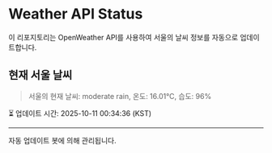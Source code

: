 
# Weather API Status

이 리포지토리는 OpenWeather API를 사용하여 서울의 날씨 정보를 자동으로 업데이트합니다.

## 현재 서울 날씨
> 서울의 현재 날씨: moderate rain, 온도: 16.01°C, 습도: 96%

⏳ 업데이트 시간: 2025-10-11 00:34:36 (KST)

---
자동 업데이트 봇에 의해 관리됩니다.
